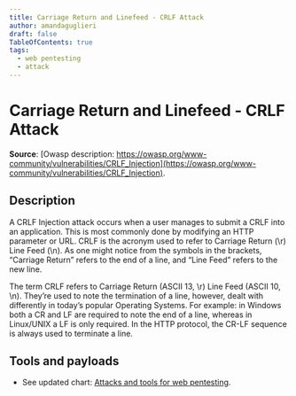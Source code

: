 ```yaml
---
title: Carriage Return and Linefeed - CRLF Attack
author: amandaguglieri
draft: false
TableOfContents: true
tags:
  - web pentesting
  - attack
---
```


# Carriage Return and Linefeed - CRLF Attack

**Source**: [Owasp description: https://owasp.org/www-community/vulnerabilities/CRLF_Injection](https://owasp.org/www-community/vulnerabilities/CRLF_Injection).

## Description

A CRLF Injection attack occurs when a user manages to submit a CRLF into an application. This is most commonly done by modifying an HTTP parameter or URL. CRLF is the acronym used to refer to Carriage Return (\r) Line Feed (\n). As one might notice from the symbols in the brackets, “Carriage Return” refers to the end of a line, and “Line Feed” refers to the new line.

The term CRLF refers to Carriage Return (ASCII 13, \r) Line Feed (ASCII 10, \n). They’re used to note the termination of a line, however, dealt with differently in today’s popular Operating Systems. For example: in Windows both a CR and LF are required to note the end of a line, whereas in Linux/UNIX a LF is only required. In the HTTP protocol, the CR-LF sequence is always used to terminate a line.


## Tools and payloads 

- See updated chart: [Attacks and tools for web pentesting](../OWASP/index.md).

